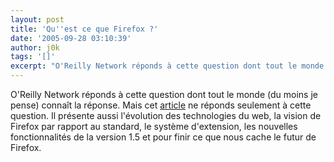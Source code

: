 ```yaml
---
layout: post
title: 'Qu''est ce que Firefox ?'
date: '2005-09-28 03:10:39'
author: j0k
tags: '[]'
excerpt: "O'Reilly Network réponds à cette question dont tout le monde (du moins je pense) connaît la réponse.     \nMais cet [article](http://www.oreillynet.com/pub/a/network/2005/09/26/what-is-firefox.html) ne réponds seulement à cette question. Il présente aussi l'évolution des technologies du web, la vision de Firefox par rapport au standard, le système      …"
---
```


O'Reilly Network réponds à cette question dont tout le monde (du moins je pense) connaît la réponse.
Mais cet [article](http://www.oreillynet.com/pub/a/network/2005/09/26/what-is-firefox.html) ne réponds seulement à cette question. Il présente aussi l'évolution des technologies du web, la vision de Firefox par rapport au standard, le système d'extension, les nouvelles fonctionnalités de la version 1.5 et pour finir ce que nous cache le futur de Firefox.
